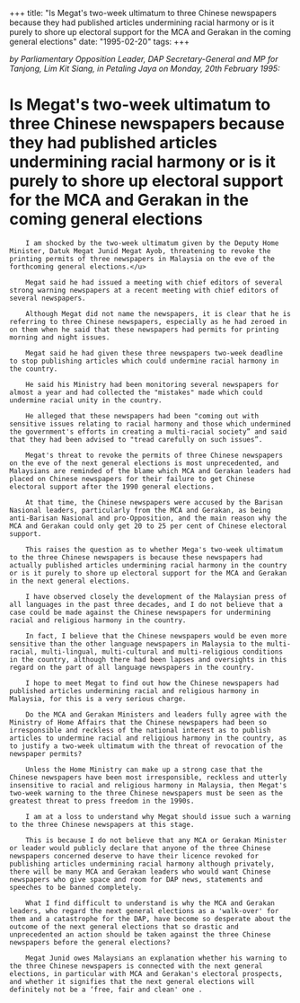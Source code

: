 +++ 
title: "Is Megat's two-week ultimatum to three Chinese newspapers because they had published articles undermining racial harmony or is it purely to shore up electoral support for the MCA and Gerakan in the coming general elections"
date: "1995-02-20"
tags:
+++

_by Parliamentary Opposition Leader, DAP Secretary-General and MP for Tanjong, Lim Kit Siang, in Petaling Jaya on Monday, 20th February 1995:_

# Is Megat's two-week ultimatum to three Chinese newspapers because they had published articles undermining racial harmony or is it purely to shore up electoral support for the MCA and Gerakan in the coming general elections

		I am shocked by the two-week ultimatum given by the Deputy Home Minister, Datuk Megat Junid Megat Ayob, threatening to revoke the printing permits of three newspapers in Malaysia on the eve of the forthcoming general elections.</u>

		Megat said he had issued a meeting with chief editors of several strong warning newspapers at a recent meeting with chief editors of several newspapers.

		Although Megat did not name the newspapers, it is clear that he is referring to three Chinese newspapers, especially as he had zeroed in on them when he said that these newspapers had permits for printing morning and night issues.

		Megat said he had given these three newspapers two-week deadline to stop publishing articles which could undermine racial harmony in the country.

		He said his Ministry had been monitoring several newspapers for almost a year and had collected the "mistakes" made which could undermine racial unity in the country.

		He alleged that these newspapers had been "coming out with sensitive issues relating to racial harmony and those which undermined the government's efforts in creating a multi-racial society” and said that they had been advised to "tread carefully on such issues”.

		Megat's threat to revoke the permits of three Chinese newspapers on the eve of the next general elections is most unprecedented, and Malaysians are reminded of the blame which MCA and Gerakan leaders had placed on Chinese newspapers for their failure to get Chinese electoral support after the 1990 general elections.

		At that time, the Chinese newspapers were accused by the Barisan Nasional leaders, particularly from the MCA and Gerakan, as being anti-Barisan Nasional and pro-Opposition, and the main reason why the MCA and Gerakan could only get 20 to 25 per cent of Chinese electoral support.

		This raises the question as to whether Mega's two-week ultimatum to the three Chinese newspapers is because these newspapers had actually published articles undermining racial harmony in the country or is it purely to shore up electoral support for the MCA and Gerakan in the next general elections.

		I have observed closely the development of the Malaysian press of all languages in the past three decades, and I do not believe that a case could be made against the Chinese newspapers for undermining racial and religious harmony in the country.

		In fact, I believe that the Chinese newspapers would be even more sensitive than the other language newspapers in Malaysia to the multi-racial, multi-lingual, multi-cultural and multi-religious conditions in the country, although there had been lapses and oversights in this regard on the part of all language newspapers in the country.

		I hope to meet Megat to find out how the Chinese newspapers had published articles undermining racial and religious harmony in Malaysia, for this is a very serious charge.

		Do the MCA and Gerakan Ministers and leaders fully agree with the Ministry of Home Affairs that the Chinese newspapers had been so irresponsible and reckless of the national interest as to publish articles to undermine racial and religious harmony in the country, as to justify a two-week ultimatum with the threat of revocation of the newspaper permits?

		Unless the Home Ministry can make up a strong case that the Chinese newspapers have been most irresponsible, reckless and utterly insensitive to racial and religious harmony in Malaysia, then Megat's two-week warning to the three Chinese newspapers must be seen as the greatest threat to press freedom in the 1990s.

		I am at a loss to understand why Megat should issue such a warning to the three Chinese newspapers at this stage.

		This is because I do not believe that any MCA or Gerakan Minister or leader would publicly declare that anyone of the three Chinese newspapers concerned deserve to have their licence revoked for publishing articles undermining racial harmony although privately, there will be many MCA and Gerakan leaders who would want Chinese newspapers who give space and room for DAP news, statements and speeches to be banned completely.

		What I find difficult to understand is why the MCA and Gerakan leaders, who regard the next general elections as a 'walk-over' for them and a catastrophe for the DAP, have become so desperate about the outcome of the next general elections that so drastic and unprecedented an action should be taken against the three Chinese newspapers before the general elections?

		Megat Junid owes Malaysians an explanation whether his warning to the three Chinese newspapers is connected with the next general elections, in particular with MCA and Gerakan's electoral prospects, and whether it signifies that the next general elections will definitely not be a ‘free, fair and clean' one .
 
